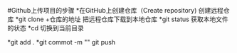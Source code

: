 #Github上传项目的步骤
*在GitHub上创建仓库（Create repository)
	创建远程仓库
*git clone +仓库的地址
	把远程仓库下载到本地仓库
*git status
	获取本地文件的状态
*cd 切换到当前目录
	
*git add . 
*git commot -m ""
git push 
